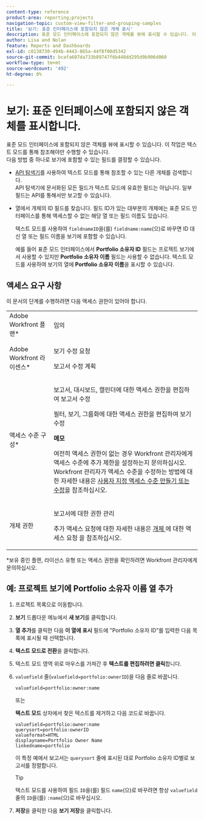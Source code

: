 ```yaml
---
content-type: reference
product-area: reporting;projects
navigation-topic: custom-view-filter-and-grouping-samples
title: '보기: 표준 인터페이스에 포함되지 않은 개체 표시'
description: 표준 모드 인터페이스에 포함되지 않은 객체를 뷰에 표시할 수 있습니다. 이 작업은 텍스트 모드를 통해 참조해야만 수행할 수 있습니다.
author: Lisa and Nolan
feature: Reports and Dashboards
exl-id: c0138730-494b-4443-865a-44f8f00d5342
source-git-commit: bcafa607da733b89747f6b448dd295d9b906d060
workflow-type: tm+mt
source-wordcount: '492'
ht-degree: 0%

---
```


# 보기: 표준 인터페이스에 포함되지 않은 객체를 표시합니다.

표준 모드 인터페이스에 포함되지 않은 객체를 뷰에 표시할 수 있습니다. 이 작업은 텍스트 모드를 통해 참조해야만 수행할 수 있습니다.\
다음 방법 중 하나로 보기에 포함할 수 있는 필드를 결정할 수 있습니다.

* [API 탐색기](../../../wf-api/general/api-explorer.md)를 사용하여 텍스트 모드를 통해 참조할 수 있는 다른 개체를 검색합니다.\
  API 탐색기에 문서화된 모든 필드가 텍스트 모드에 유효한 필드는 아닙니다. 일부 필드는 API를 통해서만 보고할 수 있습니다.

* 열에서 개체의 ID 필드를 찾습니다. 필드 ID가 있는 대부분의 개체에는 표준 모드 인터페이스를 통해 액세스할 수 없는 해당 열 또는 필드 이름도 있습니다.

  텍스트 모드를 사용하여 `fieldnameID`을(를) `fieldname:name`(으)로 바꾸면 ID 대신 열 또는 필드 이름을 보기에 포함할 수 있습니다.

  예를 들어 표준 모드 인터페이스에서 **Portfolio 소유자 ID** 필드는 프로젝트 보기에서 사용할 수 있지만 **Portfolio 소유자 이름** 필드는 사용할 수 없습니다. 텍스트 모드를 사용하여 보기의 열에 **Portfolio 소유자 이름**&#x200B;을 표시할 수 있습니다.

## 액세스 요구 사항

이 문서의 단계를 수행하려면 다음 액세스 권한이 있어야 합니다.

<table style="table-layout:auto"> 
 <col> 
 <col> 
 <tbody> 
  <tr> 
   <td role="rowheader">Adobe Workfront 플랜*</td> 
   <td> <p>임의</p> </td> 
  </tr> 
  <tr> 
   <td role="rowheader">Adobe Workfront 라이센스*</td> 
   <td> <p>보기 수정 요청 </p>
   <p>보고서 수정 계획</p> </td> 
  </tr> 
  <tr> 
   <td role="rowheader">액세스 수준 구성*</td> 
   <td> <p>보고서, 대시보드, 캘린더에 대한 액세스 권한을 편집하여 보고서 수정</p> <p>필터, 보기, 그룹화에 대한 액세스 권한을 편집하여 보기 수정</p> <p><b>메모</b>

여전히 액세스 권한이 없는 경우 Workfront 관리자에게 액세스 수준에 추가 제한을 설정하는지 문의하십시오. Workfront 관리자가 액세스 수준을 수정하는 방법에 대한 자세한 내용은 <a href="../../../administration-and-setup/add-users/configure-and-grant-access/create-modify-access-levels.md" class="MCXref xref">사용자 지정 액세스 수준 만들기 또는 수정</a>을 참조하십시오.</p> </td>
</tr>  
  <tr> 
   <td role="rowheader">개체 권한</td> 
   <td> <p>보고서에 대한 권한 관리</p> <p>추가 액세스 요청에 대한 자세한 내용은 <a href="../../../workfront-basics/grant-and-request-access-to-objects/request-access.md" class="MCXref xref">개체 </a>에 대한 액세스 요청 을 참조하십시오.</p> </td> 
  </tr> 
 </tbody> 
</table>

&#42;보유 중인 플랜, 라이선스 유형 또는 액세스 권한을 확인하려면 Workfront 관리자에게 문의하십시오.

## 예: 프로젝트 보기에 Portfolio 소유자 이름 열 추가

1. 프로젝트 목록으로 이동합니다.
1. **보기** 드롭다운 메뉴에서 **새 보기**&#x200B;를 클릭합니다.

1. **열 추가**&#x200B;를 클릭한 다음 **이 열에 표시** 필드에 &quot;Portfolio 소유자 ID&quot;를 입력한 다음 목록에 표시될 때 선택합니다.

1. **텍스트 모드로 전환**&#x200B;을 클릭합니다.
1. 텍스트 모드 영역 위로 마우스를 가져간 후 **텍스트를 편집하려면 클릭**&#x200B;합니다.
1. `valuefield` 줄(`valuefield=portfolio:ownerID`)을 다음 줄로 바꿉니다.

   ```
   valuefield=portfolio:owner:name
   ```

   또는

   **텍스트 모드** 상자에서 찾은 텍스트를 제거하고 다음 코드로 바꿉니다.

   ```
   valuefield=portfolio:owner:name
   querysort=portfolio:ownerID
   valueformat=HTML
   displayname=Portfolio Owner Name
   linkedname=portfolio
   ```

   이 특정 예에서 보고서는 `querysort` 줄에 표시된 대로 Portfolio 소유자 ID별로 보고서를 정렬합니다.

   >[!TIP]
   >
   >텍스트 모드를 사용하여 필드 `ID`을(를) 필드 `name`(으)로 바꾸려면 항상 `valuefield` 줄의 `ID`을(를) `:name`(으)로 바꾸십시오.

1. **저장**&#x200B;을 클릭한 다음 **보기 저장**&#x200B;을 클릭합니다.
